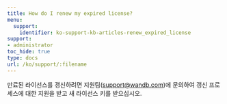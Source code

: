 ```yaml
---
title: How do I renew my expired license?
menu:
  support:
    identifier: ko-support-kb-articles-renew_expired_license
support:
- administrator
toc_hide: true
type: docs
url: /ko/support/:filename
---
```


만료된 라이선스를 갱신하려면 지원팀(support@wandb.com)에 문의하여 갱신 프로세스에 대한 지원을 받고 새 라이선스 키를 받으십시오.
